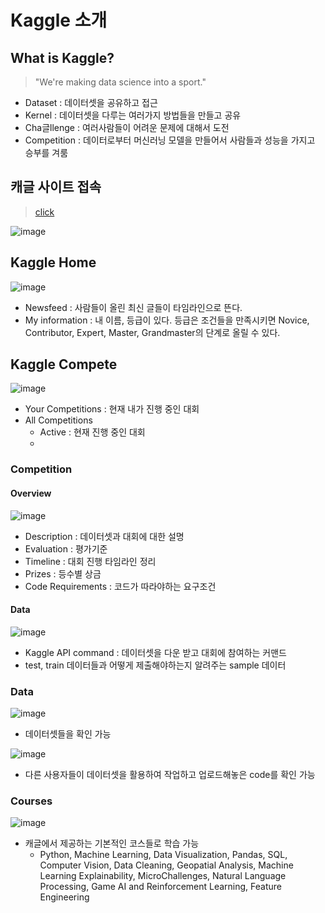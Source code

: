 # Kaggle 소개

## What is Kaggle?
> "We're making data science into a sport."
* Dataset : 데이터셋을 공유하고 접근
* Kernel : 데이터셋을 다루는 여러가지 방법들을 만들고 공유
* Cha글llenge : 여러사람들이 어려운 문제에 대해서 도전
* Competition : 데이터로부터 머신러닝 모델을 만들어서 사람들과 성능을 가지고 승부를 겨룸

## 캐글 사이트 접속
> [click](https://www.kaggle.com/)

![image](https://user-images.githubusercontent.com/79209568/112640411-a92c1d80-8e84-11eb-8de9-9066a3fb56bd.png)

## Kaggle Home 

![image](https://user-images.githubusercontent.com/79209568/112640996-4c7d3280-8e85-11eb-8fbf-ed78f949325e.png)

* Newsfeed : 사람들이 올린 최신 글들이 타임라인으로 뜬다.
* My information : 내 이름, 등급이 있다. 등급은 조건들을 만족시키면 Novice, Contributor, Expert, Master, Grandmaster의 단계로 올릴 수 있다.

## Kaggle Compete

![image](https://user-images.githubusercontent.com/79209568/112642167-5f443700-8e86-11eb-93d6-047481187315.png)

* Your Competitions : 현재 내가 진행 중인 대회
* All Competitions
  * Active : 현재 진행 중인 대회
  * 

### Competition
#### Overview
![image](https://user-images.githubusercontent.com/79209568/112642900-1a6cd000-8e87-11eb-84ad-bf118760ac9b.png)

* Description : 데이터셋과 대회에 대한 설명
* Evaluation : 평가기준
* Timeline : 대회 진행 타임라인 정리
* Prizes : 등수별 상금
* Code Requirements : 코드가 따라야하는 요구조건

#### Data
![image](https://user-images.githubusercontent.com/79209568/112644527-e0043280-8e88-11eb-9483-09c03f1626dc.png)

* Kaggle API command : 데이터셋을 다운 받고 대회에 참여하는 커맨드
* test, train 데이터들과 어떻게 제출해야하는지 알려주는 sample 데이터

### Data
![image](https://user-images.githubusercontent.com/79209568/112644738-15a91b80-8e89-11eb-9527-7fb0cd6f72cb.png)

* 데이터셋들을 확인 가능

![image](https://user-images.githubusercontent.com/79209568/112645079-77698580-8e89-11eb-8d36-5aead13436fa.png)

* 다른 사용자들이 데이터셋을 활용하여 작업하고 업로드해놓은 code를 확인 가능

### Courses
![image](https://user-images.githubusercontent.com/79209568/112645529-e941cf00-8e89-11eb-9dc8-7b4d0cb716a8.png)

* 캐글에서 제공하는 기본적인 코스들로 학습 가능
  * Python, Machine Learning, Data Visualization, Pandas, SQL, Computer Vision, Data Cleaning, Geopatial Analysis, Machine Learning Explainability, MicroChallenges, Natural Language Processing, Game AI and Reinforcement Learning, Feature Engineering
